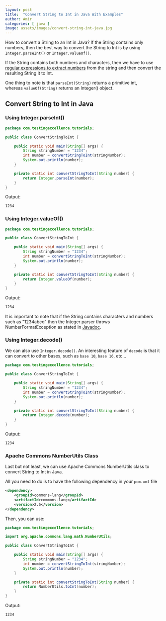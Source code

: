 ```yaml
---
layout: post
title:  "Convert String to Int in Java With Examples"
author: Amir
categories: [ java ]
image: assets/images/convert-string-int-java.jpg
---
```


How to convert a String to an Int in Java? If the String contains only numbers, then the best way to convert the String to Int is by using `Integer.parseInt()` or `Integer.valueOf()`.

If the String contains both numbers and characters, then we have to use [regular expressions to extract numbers](https://www.testingexcellence.com/extract-numbers-string-java-regular-expressions/) from the string and then convert the resulting String it to Int.

One thing to note is that `parseInt(String)` returns a primitive int, whereas `valueOf(String)` returns an Integer() object.

## Convert String to Int in Java

### Using Integer.parseInt()

```java
package com.testingexcellence.tutorials;

public class ConvertStringToInt {

    public static void main(String[] args) {
        String stringNumber = "1234";
        int number = convertStringToInt(stringNumber);
        System.out.println(number);
    }

    private static int convertStringToInt(String number) {
        return Integer.parseInt(number);
    }
}
```

Output:

```bash
1234
```

### Using Integer.valueOf()

```java
package com.testingexcellence.tutorials;

public class ConvertStringToInt {

    public static void main(String[] args) {
        String stringNumber = "1234";
        int number = convertStringToInt(stringNumber);
        System.out.println(number);
    }

    private static int convertStringToInt(String number) {
        return Integer.valueOf(number);
    }
}
```

Output:

```bash
1234
```

It is important to note that if the String contains characters and numbers such as "1234abcd" then the Integer parser throws NumberFormatException as stated in [Javadoc](http://docs.oracle.com/javase/6/docs/api/java/lang/Integer.html#parseInt%28java.lang.String%29).

### Using Integer.decode()

We can also use `Integer.decode()`. An interesting feature of `decode` is that it can convert to other bases, such as `base 10`, `base 16`, etc...

```java
package com.testingexcellence.tutorials;

public class ConvertStringToInt {

    public static void main(String[] args) {
        String stringNumber = "1234";
        int number = convertStringToInt(stringNumber);
        System.out.println(number);
    }

    private static int convertStringToInt(String number) {
        return Integer.decode(number);
    }
}
```

Output:

```bash
1234
```

### Apache Commons NumberUtils Class

Last but not least, we can use Apache Commons NumberUtils class to convert String to Int in Java.

All you need to do is to have the following dependency in your `pom.xml` file

```xml
<dependency>
    <groupId>commons-lang</groupId>
    <artifactId>commons-lang</artifactId>
    <version>2.6</version>
</dependency>
```

Then, you can use:

```java
package com.testingexcellence.tutorials;

import org.apache.commons.lang.math.NumberUtils;

public class ConvertStringToInt {

    public static void main(String[] args) {
        String stringNumber = "1234";
        int number = convertStringToInt(stringNumber);
        System.out.println(number);
    }

    private static int convertStringToInt(String number) {
        return NumberUtils.toInt(number);
    }
}
```

Output:

```bash
1234
```